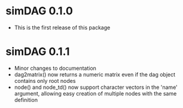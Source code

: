 # simDAG 0.1.0

* This is the first release of this package

# simDAG 0.1.1

* Minor changes to documentation
* dag2matrix() now returns a numeric matrix even if the dag object contains only root nodes
* node() and node_td() now support character vectors in the 'name' argument, allowing easy creation of multiple nodes with the same definition
